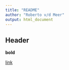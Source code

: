 ```yaml
---
title: "README"
author: "Roberto v/d Meer"
output: html_document
---
```


## Header 

**bold**

[link](http://rmarkdown.rstudio.com)
